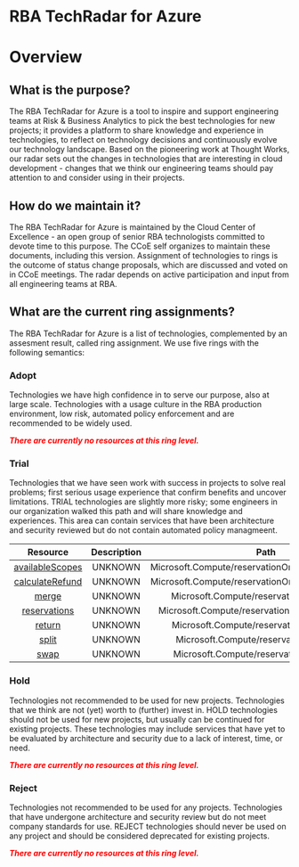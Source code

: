 
RBA TechRadar for Azure
=======================

# Overview

## What is the purpose?


The RBA TechRadar for Azure is a tool to inspire and support engineering teams at Risk & Business Analytics to pick the best technologies for new projects; it provides a platform to share knowledge and experience in technologies, to reflect on technology decisions and continuously evolve our technology landscape.  Based on the pioneering work at Thought Works, our radar sets out the changes in technologies that are interesting in cloud development - changes that we think our engineering teams should pay attention to and consider using in their projects.
## How do we maintain it?


The RBA TechRadar for Azure is maintained by the Cloud Center of Excellence - an open group of senior RBA technologists committed to devote time to this purpose.  The CCoE self organizes to maintain these documents, including this version.  Assignment of technologies to rings is the outcome of status change proposals, which are discussed and voted on in CCoE meetings.  The radar depends on active participation and input from all engineering teams at RBA.
## What are the current ring assignments?


The RBA TechRadar for Azure is a list of technologies, complemented by an assesment result, called ring assignment.  We use five rings with the following semantics:
### Adopt


Technologies we have high confidence in to serve our purpose, also at large scale.  Technologies with a usage culture in the RBA production environment, low risk, automated policy enforcement and are recommended to be widely used.  
  
***<font color="red"> There are currently no resources at this ring level. </font>***
### Trial


Technologies that we have seen work with success in projects to solve real problems;  first serious usage experience that confirm benefits and uncover limitations.  TRIAL technologies are slightly more risky; some engineers in our organization walked this path and will share knowledge and experiences.  This area can contain services that have been architecture and security reviewed but do not contain automated policy managmeent.  

|Resource|Description|Path|Status|
| :---: | :---: | :---: | :---: |
|[availableScopes](https://github.com/openrba/python-azure-techradar/tree/master/Microsoft.Compute/reservationOrders/availableScopes)|UNKNOWN|Microsoft.Compute/reservationOrders/availableScopes|TRIAL|
|[calculateRefund](https://github.com/openrba/python-azure-techradar/tree/master/Microsoft.Compute/reservationOrders/calculateRefund)|UNKNOWN|Microsoft.Compute/reservationOrders/calculateRefund|TRIAL|
|[merge](https://github.com/openrba/python-azure-techradar/tree/master/Microsoft.Compute/reservationOrders/merge)|UNKNOWN|Microsoft.Compute/reservationOrders/merge|TRIAL|
|[reservations](https://github.com/openrba/python-azure-techradar/tree/master/Microsoft.Compute/reservationOrders/reservations)|UNKNOWN|Microsoft.Compute/reservationOrders/reservations|TRIAL|
|[return](https://github.com/openrba/python-azure-techradar/tree/master/Microsoft.Compute/reservationOrders/return)|UNKNOWN|Microsoft.Compute/reservationOrders/return|TRIAL|
|[split](https://github.com/openrba/python-azure-techradar/tree/master/Microsoft.Compute/reservationOrders/split)|UNKNOWN|Microsoft.Compute/reservationOrders/split|TRIAL|
|[swap](https://github.com/openrba/python-azure-techradar/tree/master/Microsoft.Compute/reservationOrders/swap)|UNKNOWN|Microsoft.Compute/reservationOrders/swap|TRIAL|

### Hold


Technologies not recommended to be used for new projects. Technologies that we think are not (yet) worth to (further) invest in.  HOLD technologies should not be used for new projects, but usually can be continued for existing projects.  These technologies may include services that have yet to be evaluated by architecture and security due to a lack of interest, time, or need.  
  
***<font color="red"> There are currently no resources at this ring level. </font>***
### Reject


Technologies not recommended to be used for any projects. Technologies that have undergone architecture and security review but do not meet company standards for use.  REJECT technologies should never be used on any project and should be considered deprecated for existing projects.  
  
***<font color="red"> There are currently no resources at this ring level. </font>***